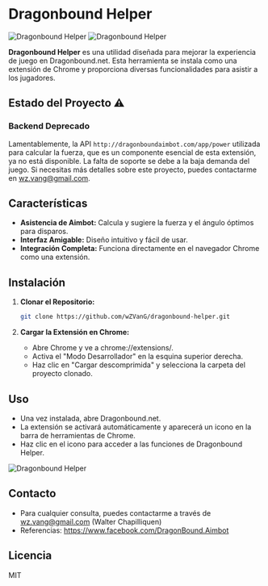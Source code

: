 # Dragonbound Helper

![Dragonbound Helper](https://wzvang-shared.s3.sa-east-1.amazonaws.com/static/dragonbound-helper/logo.png)
![Dragonbound Helper](https://wzvang-shared.s3.sa-east-1.amazonaws.com/static/dragonbound-helper/dragonbound_aimbot_p.png)


**Dragonbound Helper** es una utilidad diseñada para mejorar la experiencia de juego en Dragonbound.net. Esta herramienta se instala como una extensión de Chrome y proporciona diversas funcionalidades para asistir a los jugadores.

## Estado del Proyecto ⚠️

### Backend Deprecado

Lamentablemente, la API `http://dragonboundaimbot.com/app/power` utilizada para calcular la fuerza, que es un componente esencial de esta extensión, ya no está disponible. La falta de soporte se debe a la baja demanda del juego. Si necesitas más detalles sobre este proyecto, puedes contactarme en [wz.vang@gmail.com](mailto:wz.vang@gmail.com).

## Características

- **Asistencia de Aimbot:** Calcula y sugiere la fuerza y el ángulo óptimos para disparos.
- **Interfaz Amigable:** Diseño intuitivo y fácil de usar.
- **Integración Completa:** Funciona directamente en el navegador Chrome como una extensión.

## Instalación

1. **Clonar el Repositorio:**
   ```bash
   git clone https://github.com/wZVanG/dragonbound-helper.git
2. **Cargar la Extensión en Chrome:**

   - Abre Chrome y ve a chrome://extensions/.
   - Activa el "Modo Desarrollador" en la esquina superior derecha.
   - Haz clic en "Cargar descomprimida" y selecciona la carpeta del proyecto clonado.

## Uso

- Una vez instalada, abre Dragonbound.net.
- La extensión se activará automáticamente y aparecerá un icono en la barra de herramientas de Chrome.
- Haz clic en el icono para acceder a las funciones de Dragonbound Helper.

![Dragonbound Helper](https://wzvang-shared.s3.sa-east-1.amazonaws.com/static/dragonbound-helper/preview.png)

## Contacto

- Para cualquier consulta, puedes contactarme a través de wz.vang@gmail.com (Walter Chapilliquen)
- Referencias: https://www.facebook.com/DragonBound.Aimbot

## Licencia

MIT